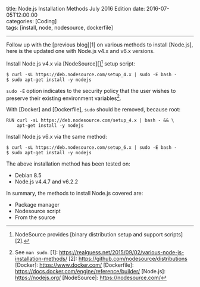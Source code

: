 title: Node.js Installation Methods July 2016 Edition
date: 2016-07-05T12:00:00  
categories: [Coding]  
tags: [install, node, nodesource, dockerfile]

---

Follow up with the [previous blog][1] on various methods to install [Node.js], here is the updated one with Node.js v4.x and v6.x versions.

Install Node.js v4.x via [NodeSource][][^1] setup script:

```
$ curl -sL https://deb.nodesource.com/setup_4.x | sudo -E bash -
$ sudo apt-get install -y nodejs
```

`sudo -E` option indicates to the security policy that the user wishes to preserve their existing environment variables[^2].

With [Docker] and [Dockerfile], `sudo` should be removed, because root:

```
RUN curl -sL https://deb.nodesource.com/setup_4.x | bash - && \
    apt-get install -y nodejs
```

Install Node.js v6.x via the same method:

```
$ curl -sL https://deb.nodesource.com/setup_6.x | sudo -E bash -
$ sudo apt-get install -y nodejs
```

The above installation method has been tested on:

- Debian 8.5
- Node.js v4.4.7 and v6.2.2

In summary, the methods to install Node.js covered are:

- Package manager
- Nodesource script
- From the source


[^1]: NodeSource provides [binary distribution setup and support scripts][2].
[^2]: See `man sudo`.
[1]: https://realguess.net/2015/09/02/various-node-js-installation-methods/
[2]: https://github.com/nodesource/distributions
[Docker]: https://www.docker.com/
[Dockerfile]: https://docs.docker.com/engine/reference/builder/
[Node.js]: https://nodejs.org/
[NodeSource]: https://nodesource.com/
